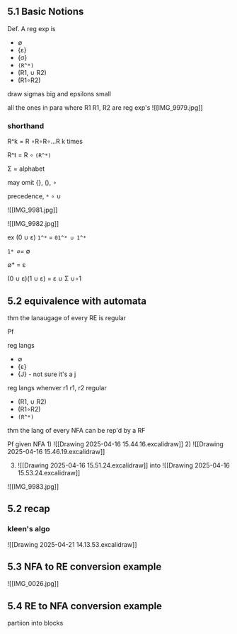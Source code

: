 
## 5.1 Basic Notions

Def. 
A reg exp is 
- ∅
- {ε}
- {σ}
- `(R^*)`
- (R1, ∪ R2)
- (R1∘R2)

draw sigmas big and epsilons small 


all the ones in para where R1 R1, R2 are reg exp's 
![[IMG_9979.jpg]]



### shorthand 

R^k
= R ∘R∘R∘...R 
k times 

R^t
= R ∘ `(R^*)`

Σ = alphabet 

may  omit {}, (), ∘

precedence, `*` ∘ ∪

![[IMG_9981.jpg]]

![[IMG_9982.jpg]]

ex (0 ∪ ε) `1^*` = `01^* ∪ 1^*`

`1* ∅`=  ∅

 ∅* = ε

(0  ∪ ε)(1 ∪ ε) = ε ∪ Σ ∪∘1

## 5.2 equivalence with automata

thm the lanaugage of every RE is regular 

Pf 

reg langs
- ∅ 
- {ε}
- {J} - not sure it's a j 

reg langs whenver  r1 r1, r2 regular 
- (R1, ∪ R2)
- (R1∘R2)
- `(R^*)`


thm the lang of every NFA can be rep'd by a RF 

Pf given NFA 
1)
![[Drawing 2025-04-16 15.44.16.excalidraw]]
2)
![[Drawing 2025-04-16 15.46.19.excalidraw]]

3) ![[Drawing 2025-04-16 15.51.24.excalidraw]]
into ![[Drawing 2025-04-16 15.53.24.excalidraw]]

![[IMG_9983.jpg]]


## 5.2 recap 

### kleen's algo

![[Drawing 2025-04-21 14.13.53.excalidraw]]

## 5.3 NFA to RE conversion example 

![[IMG_0026.jpg]]

## 5.4 RE to NFA conversion example 

partiion into blocks 

